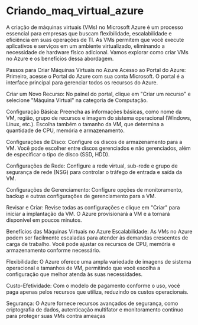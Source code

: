 # Criando_maq_virtual_azure

A criação de máquinas virtuais (VMs) no Microsoft Azure é um processo essencial para empresas que buscam flexibilidade, escalabilidade e eficiência em suas operações de TI. As VMs permitem que você execute aplicativos e serviços em um ambiente virtualizado, eliminando a necessidade de hardware físico adicional. Vamos explorar como criar VMs no Azure e os benefícios dessa abordagem.

Passos para Criar Máquinas Virtuais no Azure
Acesso ao Portal do Azure: Primeiro, acesse o Portal do Azure com sua conta Microsoft. O portal é a interface principal para gerenciar todos os recursos do Azure.

Criar um Novo Recurso: No painel do portal, clique em "Criar um recurso" e selecione "Máquina Virtual" na categoria de Computação.

Configuração Básica: Preencha as informações básicas, como nome da VM, região, grupo de recursos e imagem do sistema operacional (Windows, Linux, etc.). Escolha também o tamanho da VM, que determina a quantidade de CPU, memória e armazenamento.

Configurações de Disco: Configure os discos de armazenamento para a VM. Você pode escolher entre discos gerenciados e não gerenciados, além de especificar o tipo de disco (SSD, HDD).

Configurações de Rede: Configure a rede virtual, sub-rede e grupo de segurança de rede (NSG) para controlar o tráfego de entrada e saída da VM.

Configurações de Gerenciamento: Configure opções de monitoramento, backup e outras configurações de gerenciamento para a VM.

Revisar e Criar: Revise todas as configurações e clique em "Criar" para iniciar a implantação da VM. O Azure provisionará a VM e a tornará disponível em poucos minutos.

Benefícios das Máquinas Virtuais no Azure
Escalabilidade: As VMs no Azure podem ser facilmente escaladas para atender às demandas crescentes de carga de trabalho. Você pode ajustar os recursos de CPU, memória e armazenamento conforme necessário.

Flexibilidade: O Azure oferece uma ampla variedade de imagens de sistema operacional e tamanhos de VM, permitindo que você escolha a configuração que melhor atenda às suas necessidades.

Custo-Efetividade: Com o modelo de pagamento conforme o uso, você paga apenas pelos recursos que utiliza, reduzindo os custos operacionais.

Segurança: O Azure fornece recursos avançados de segurança, como criptografia de dados, autenticação multifator e monitoramento contínuo para proteger suas VMs contra ameaças
